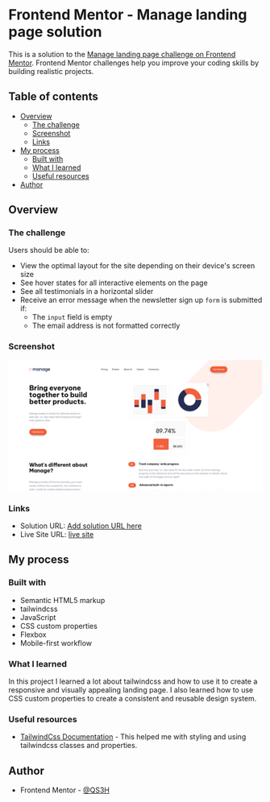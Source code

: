 # Frontend Mentor - Manage landing page solution

This is a solution to the [Manage landing page challenge on Frontend Mentor](https://www.frontendmentor.io/challenges/manage-landing-page-SLXqC6P5). Frontend Mentor challenges help you improve your coding skills by building realistic projects.

## Table of contents

- [Overview](#overview)
  - [The challenge](#the-challenge)
  - [Screenshot](#screenshot)
  - [Links](#links)
- [My process](#my-process)
  - [Built with](#built-with)
  - [What I learned](#what-i-learned)
  - [Useful resources](#useful-resources)
- [Author](#author)

## Overview

### The challenge

Users should be able to:

- View the optimal layout for the site depending on their device's screen size
- See hover states for all interactive elements on the page
- See all testimonials in a horizontal slider
- Receive an error message when the newsletter sign up `form` is submitted if:
  - The `input` field is empty
  - The email address is not formatted correctly

### Screenshot

![](./images/Screenshot%202025-03-01%20011259.png)

### Links

- Solution URL: [Add solution URL here](https://your-solution-url.com)
- Live Site URL: [live site](https://qs3h.github.io/Manage-landing-page-Frontend-Mentor/)

## My process

### Built with

- Semantic HTML5 markup
- tailwindcss
- JavaScript
- CSS custom properties
- Flexbox
- Mobile-first workflow

### What I learned

In this project I learned a lot about tailwindcss and how to use it to create a responsive and visually appealing landing page. I also learned how to use CSS custom properties to create a consistent and reusable design system.

### Useful resources

- [TailwindCss Documentation](https://tailwindcss.com/) - This helped me with styling and using tailwindcss classes and properties.

## Author

- Frontend Mentor - [@QS3H](https://www.frontendmentor.io/profile/QS3H)
